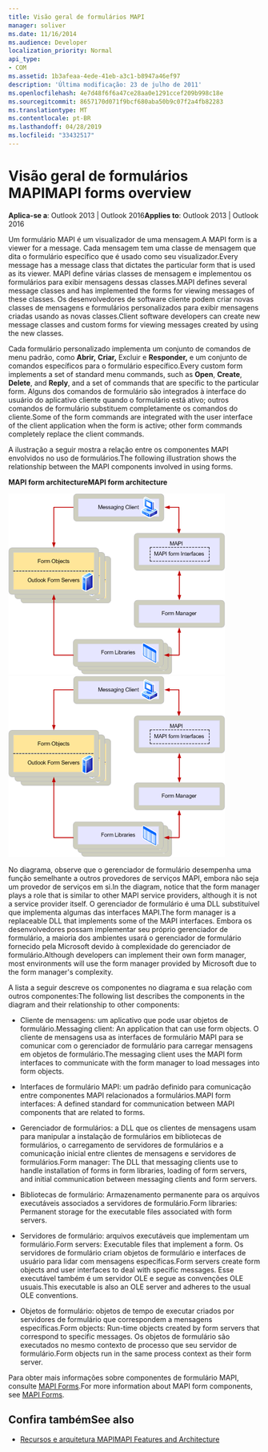 ```yaml
---
title: Visão geral de formulários MAPI
manager: soliver
ms.date: 11/16/2014
ms.audience: Developer
localization_priority: Normal
api_type:
- COM
ms.assetid: 1b3afeaa-4ede-41eb-a3c1-b8947a46ef97
description: 'Última modificação: 23 de julho de 2011'
ms.openlocfilehash: 4e7d48f6f6a47ce28aa0e1291ccef209b998c18e
ms.sourcegitcommit: 8657170d071f9bcf680aba50b9c07f2a4fb82283
ms.translationtype: MT
ms.contentlocale: pt-BR
ms.lasthandoff: 04/28/2019
ms.locfileid: "33432517"
---
```

# <a name="mapi-forms-overview"></a><span data-ttu-id="c91ee-103">Visão geral de formulários MAPI</span><span class="sxs-lookup"><span data-stu-id="c91ee-103">MAPI forms overview</span></span>
  
<span data-ttu-id="c91ee-104">**Aplica-se a**: Outlook 2013 | Outlook 2016</span><span class="sxs-lookup"><span data-stu-id="c91ee-104">**Applies to**: Outlook 2013 | Outlook 2016</span></span> 
  
<span data-ttu-id="c91ee-105">Um formulário MAPI é um visualizador de uma mensagem.</span><span class="sxs-lookup"><span data-stu-id="c91ee-105">A MAPI form is a viewer for a message.</span></span> <span data-ttu-id="c91ee-106">Cada mensagem tem uma classe de mensagem que dita o formulário específico que é usado como seu visualizador.</span><span class="sxs-lookup"><span data-stu-id="c91ee-106">Every message has a message class that dictates the particular form that is used as its viewer.</span></span> <span data-ttu-id="c91ee-107">MAPI define várias classes de mensagem e implementou os formulários para exibir mensagens dessas classes.</span><span class="sxs-lookup"><span data-stu-id="c91ee-107">MAPI defines several message classes and has implemented the forms for viewing messages of these classes.</span></span> <span data-ttu-id="c91ee-108">Os desenvolvedores de software cliente podem criar novas classes de mensagens e formulários personalizados para exibir mensagens criadas usando as novas classes.</span><span class="sxs-lookup"><span data-stu-id="c91ee-108">Client software developers can create new message classes and custom forms for viewing messages created by using the new classes.</span></span>
  
<span data-ttu-id="c91ee-109">Cada formulário personalizado implementa um conjunto de comandos de menu padrão, como **Abrir,** **Criar,** Excluir e **Responder,** e um conjunto de comandos específicos para o formulário específico.</span><span class="sxs-lookup"><span data-stu-id="c91ee-109">Every custom form implements a set of standard menu commands, such as **Open**, **Create**, **Delete**, and **Reply**, and a set of commands that are specific to the particular form.</span></span> <span data-ttu-id="c91ee-110">Alguns dos comandos de formulário são integrados à interface do usuário do aplicativo cliente quando o formulário está ativo; outros comandos de formulário substituem completamente os comandos do cliente.</span><span class="sxs-lookup"><span data-stu-id="c91ee-110">Some of the form commands are integrated with the user interface of the client application when the form is active; other form commands completely replace the client commands.</span></span> 
  
<span data-ttu-id="c91ee-111">A ilustração a seguir mostra a relação entre os componentes MAPI envolvidos no uso de formulários.</span><span class="sxs-lookup"><span data-stu-id="c91ee-111">The following illustration shows the relationship between the MAPI components involved in using forms.</span></span> 
  
<span data-ttu-id="c91ee-112">**MAPI form architecture**</span><span class="sxs-lookup"><span data-stu-id="c91ee-112">**MAPI form architecture**</span></span>
  
<span data-ttu-id="c91ee-113">![MapI form architecture](media/forms01.gif "MAPI form architecture")</span><span class="sxs-lookup"><span data-stu-id="c91ee-113">![MAPI form architecture](media/forms01.gif "MAPI form architecture")</span></span>
  
<span data-ttu-id="c91ee-114">No diagrama, observe que o gerenciador de formulário desempenha uma função semelhante a outros provedores de serviços MAPI, embora não seja um provedor de serviços em si.</span><span class="sxs-lookup"><span data-stu-id="c91ee-114">In the diagram, notice that the form manager plays a role that is similar to other MAPI service providers, although it is not a service provider itself.</span></span> <span data-ttu-id="c91ee-115">O gerenciador de formulário é uma DLL substituível que implementa algumas das interfaces MAPI.</span><span class="sxs-lookup"><span data-stu-id="c91ee-115">The form manager is a replaceable DLL that implements some of the MAPI interfaces.</span></span> <span data-ttu-id="c91ee-116">Embora os desenvolvedores possam implementar seu próprio gerenciador de formulário, a maioria dos ambientes usará o gerenciador de formulário fornecido pela Microsoft devido à complexidade do gerenciador de formulário.</span><span class="sxs-lookup"><span data-stu-id="c91ee-116">Although developers can implement their own form manager, most environments will use the form manager provided by Microsoft due to the form manager's complexity.</span></span>
  
<span data-ttu-id="c91ee-117">A lista a seguir descreve os componentes no diagrama e sua relação com outros componentes:</span><span class="sxs-lookup"><span data-stu-id="c91ee-117">The following list describes the components in the diagram and their relationship to other components:</span></span>
  
- <span data-ttu-id="c91ee-118">Cliente de mensagens: um aplicativo que pode usar objetos de formulário.</span><span class="sxs-lookup"><span data-stu-id="c91ee-118">Messaging client: An application that can use form objects.</span></span> <span data-ttu-id="c91ee-119">O cliente de mensagens usa as interfaces de formulário MAPI para se comunicar com o gerenciador de formulário para carregar mensagens em objetos de formulário.</span><span class="sxs-lookup"><span data-stu-id="c91ee-119">The messaging client uses the MAPI form interfaces to communicate with the form manager to load messages into form objects.</span></span>
    
- <span data-ttu-id="c91ee-120">Interfaces de formulário MAPI: um padrão definido para comunicação entre componentes MAPI relacionados a formulários.</span><span class="sxs-lookup"><span data-stu-id="c91ee-120">MAPI form interfaces: A defined standard for communication between MAPI components that are related to forms.</span></span>
    
- <span data-ttu-id="c91ee-121">Gerenciador de formulários: a DLL que os clientes de mensagens usam para manipular a instalação de formulários em bibliotecas de formulários, o carregamento de servidores de formulários e a comunicação inicial entre clientes de mensagens e servidores de formulários.</span><span class="sxs-lookup"><span data-stu-id="c91ee-121">Form manager: The DLL that messaging clients use to handle installation of forms in form libraries, loading of form servers, and initial communication between messaging clients and form servers.</span></span>
    
- <span data-ttu-id="c91ee-122">Bibliotecas de formulário: Armazenamento permanente para os arquivos executáveis associados a servidores de formulário.</span><span class="sxs-lookup"><span data-stu-id="c91ee-122">Form libraries: Permanent storage for the executable files associated with form servers.</span></span>
    
- <span data-ttu-id="c91ee-123">Servidores de formulário: arquivos executáveis que implementam um formulário.</span><span class="sxs-lookup"><span data-stu-id="c91ee-123">Form servers: Executable files that implement a form.</span></span> <span data-ttu-id="c91ee-124">Os servidores de formulário criam objetos de formulário e interfaces de usuário para lidar com mensagens específicas.</span><span class="sxs-lookup"><span data-stu-id="c91ee-124">Form servers create form objects and user interfaces to deal with specific messages.</span></span> <span data-ttu-id="c91ee-125">Esse executável também é um servidor OLE e segue as convenções OLE usuais.</span><span class="sxs-lookup"><span data-stu-id="c91ee-125">This executable is also an OLE server and adheres to the usual OLE conventions.</span></span>
    
- <span data-ttu-id="c91ee-126">Objetos de formulário: objetos de tempo de executar criados por servidores de formulário que correspondem a mensagens específicas.</span><span class="sxs-lookup"><span data-stu-id="c91ee-126">Form objects: Run-time objects created by form servers that correspond to specific messages.</span></span> <span data-ttu-id="c91ee-127">Os objetos de formulário são executados no mesmo contexto de processo que seu servidor de formulário.</span><span class="sxs-lookup"><span data-stu-id="c91ee-127">Form objects run in the same process context as their form server.</span></span>
    
<span data-ttu-id="c91ee-128">Para obter mais informações sobre componentes de formulário MAPI, consulte [MAPI Forms](mapi-forms.md).</span><span class="sxs-lookup"><span data-stu-id="c91ee-128">For more information about MAPI form components, see [MAPI Forms](mapi-forms.md).</span></span>
  
## <a name="see-also"></a><span data-ttu-id="c91ee-129">Confira também</span><span class="sxs-lookup"><span data-stu-id="c91ee-129">See also</span></span>

- [<span data-ttu-id="c91ee-130">Recursos e arquitetura MAPI</span><span class="sxs-lookup"><span data-stu-id="c91ee-130">MAPI Features and Architecture</span></span>](mapi-features-and-architecture.md)

